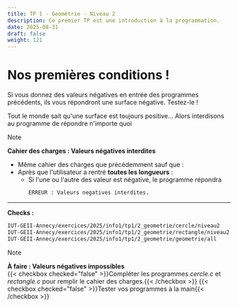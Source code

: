 ```yaml
---
title: TP 1 - Geométrie - Niveau 2
description: Ce premier TP est une introduction à la programmation.
date: 2025-08-31
draft: false
weight: 121
---
```

# Nos premières conditions ! 

Si vous donnez des valeurs négatives en entrée des programmes précédents, ils vous répondront une surface négative. Testez-le ! 

Tout le monde sait qu'une surface est toujours positive... Alors interdisons au programme de répondre n'importe quoi 

> [!note]  
> **Cahier des charges : Valeurs négatives interdites**  
> - Même cahier des charges que précédemment sauf que :
> - Après que l'utilisateur a rentré **toutes les longueurs** :
> 	- Si l'une ou l'autre des valeur est négative, le programme répondra 
> 		```bash
> 		ERREUR : Valeurs negatives interdites.
> 		```
> ---
> **Checks :**
> ```bash
> IUT-GEII-Annecy/exercices/2025/info1/tp1/2_geometrie/cercle/niveau2
> IUT-GEII-Annecy/exercices/2025/info1/tp1/2_geometrie/rectangle/niveau2
> IUT-GEII-Annecy/exercices/2025/info1/tp1/2_geometrie/geometrie/all
> ```



> [!note]  
> **À faire : Valeurs négatives impossibles**  
> {{< checkbox checked="false" >}}Compléter les programmes *cercle.c* et *rectangle.c* pour remplir le cahier des charges.{{< /checkbox >}}
> {{< checkbox checked="false" >}}Tester vos programmes à la main{{< /checkbox >}}